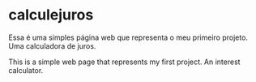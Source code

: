 # calculejuros
Essa é uma simples página web que representa o meu primeiro projeto. Uma calculadora de juros. 

This is a simple web page that represents my first project. An interest calculator.
